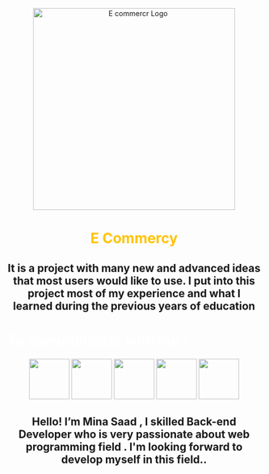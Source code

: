 <p align="center"><a href="https://github.com/Mina-Saad-2022/ecommerce" target="_blank"><img src="https://www3.0zz0.com/2023/02/05/13/579707497.png" width="400" alt="E commercr Logo"></a></p>
<h1 style = "text-align: center; color: #FFC300">E Commercy</h1>
<h2
style = "text-align: center; text-decoration: red">It is a project with many new and advanced ideas that most users would like to use.
I put into this project most of my experience and what I learned during the previous years of education</h3>


<h1 style='color: #fff;'> To communicate with me : </h1>
<div style='text-align: center; display:block; margin-left: auto; margin-right: auto;'>
	<a href='https://www.facebook.com/Coveted.Death' style=" text-decoration: none">
	<img  src='https://www.pngall.com/wp-content/uploads/2016/07/Facebook-Download-PNG.png'  style="width:80px">
	</a>
<a href='https://instagram.com/mina__sa3d?igshid=ZDdkNTZiNTM=' style=" text-decoration: none">
	<img src='https://i0.wp.com/eltallerdehector.com/wp-content/uploads/2022/06/6a198-instagram-logo-png.png?fit=512%2C512&ssl=1' style="width:80px">
</a>
<a href='https://twitter.com/Minasaa07757240' style=" text-decoration: none">
<img src='https://i.ibb.co/KxFmp0D/Modern-paint-splash-Twitter-logo-PNG-removebg-preview.png' style="width:80px">
</a>


<a href='https://github.com/Mina-Saad-2022' style=" text-decoration: none">
<img src='https://www6.0zz0.com/2023/02/08/14/117023359.png' style="width:80px">
</a>


<a href='https://www.linkedin.com/in/mina-sa%C8%9Dd-81850920a/' style=" text-decoration: none">
<img src='https://i.ibb.co/vVk9Jxb/Modern-paint-splash-Linkedin-logo-PNG-removebg-preview.png' style="width:80px">
</a>
</div>





  <div id="narrow">
<h2 style='text-align: center;'>
<span>
Hello! I’m 
<a style="text-decoration: none" href="https://mina-saad-2021.netlify.app/">
Mina Saad
</a>
, I skilled Back-end Developer who is very passionate about web programming field . I'm looking forward to develop myself in this field..
</span>

</h2>

</div>

